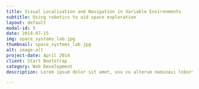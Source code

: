 ```yaml
---
title: Visual Localization and Navigation in Variable Environments 
subtitle: Using robotics to aid space exploration
layout: default
modal-id: 5
date: 2014-07-15
img: space_systems_lab.jpg
thumbnail: space_systems_lab.jpg
alt: image-alt
project-date: April 2014
client: Start Bootstrap
category: Web Development
description: Lorem ipsum dolor sit amet, usu cu alterum nominavi lobortis. At duo novum diceret. Tantas apeirian vix et, usu sanctus postulant inciderint ut, populo diceret necessitatibus in vim. Cu eum dicam feugiat noluisse.

---
```

